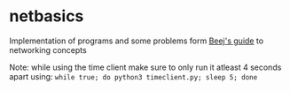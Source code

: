# netbasics
Implementation of programs and some problems form [Beej's guide](https://beej.us/guide/bgnet0/) to networking concepts

Note: while using the time client make sure to only run it atleast 4 seconds apart using:
`while true; do python3 timeclient.py; sleep 5; done`
